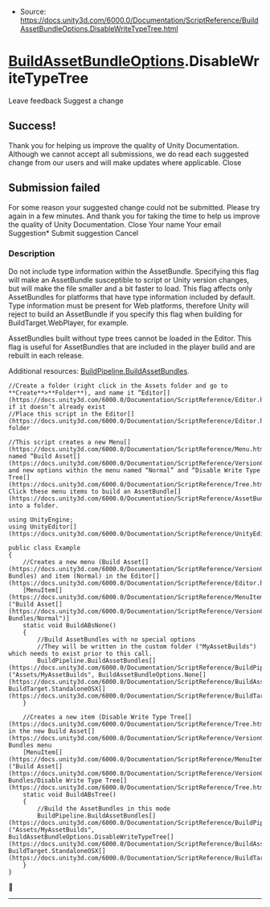 * Source: https://docs.unity3d.com/6000.0/Documentation/ScriptReference/BuildAssetBundleOptions.DisableWriteTypeTree.html

#  [BuildAssetBundleOptions](https://docs.unity3d.com/6000.0/Documentation/ScriptReference/BuildAssetBundleOptions.html).DisableWriteTypeTree
Leave feedback
Suggest a change
## Success!
Thank you for helping us improve the quality of Unity Documentation. Although we cannot accept all submissions, we do read each suggested change from our users and will make updates where applicable.
Close
## Submission failed
For some reason your suggested change could not be submitted. Please <a>try again</a> in a few minutes. And thank you for taking the time to help us improve the quality of Unity Documentation.
Close
Your name Your email Suggestion* Submit suggestion
Cancel
### Description
Do not include type information within the AssetBundle.
Specifying this flag will make an AssetBundle susceptible to script or Unity version changes, but will make the file smaller and a bit faster to load. This flag affects only AssetBundles for platforms that have type information included by default. Type information must be present for Web platforms, therefore Unity will reject to build an AssetBundle if you specify this flag when building for BuildTarget.WebPlayer, for example.  
  
AssetBundles built without type trees cannot be loaded in the Editor. This flag is useful for AssetBundles that are included in the player build and are rebuilt in each release.  
  
Additional resources: [BuildPipeline.BuildAssetBundles](https://docs.unity3d.com/6000.0/Documentation/ScriptReference/BuildPipeline.BuildAssetBundles.html).
```
//Create a folder (right click in the Assets folder and go to **Create**>**Folder**), and name it “Editor[](https://docs.unity3d.com/6000.0/Documentation/ScriptReference/Editor.html)” if it doesn’t already exist
//Place this script in the Editor[](https://docs.unity3d.com/6000.0/Documentation/ScriptReference/Editor.html) folder  
  
//This script creates a new Menu[](https://docs.unity3d.com/6000.0/Documentation/ScriptReference/Menu.html) named “Build Asset[](https://docs.unity3d.com/6000.0/Documentation/ScriptReference/VersionControl.Asset.html)” and new options within the menu named “Normal” and “Disable Write Type Tree[](https://docs.unity3d.com/6000.0/Documentation/ScriptReference/Tree.html)”. Click these menu items to build an AssetBundle[](https://docs.unity3d.com/6000.0/Documentation/ScriptReference/AssetBundle.html) into a folder.  
  
using UnityEngine;
using UnityEditor[](https://docs.unity3d.com/6000.0/Documentation/ScriptReference/UnityEditor.html);  
  
public class Example
{
    //Creates a new menu (Build Asset[](https://docs.unity3d.com/6000.0/Documentation/ScriptReference/VersionControl.Asset.html) Bundles) and item (Normal) in the Editor[](https://docs.unity3d.com/6000.0/Documentation/ScriptReference/Editor.html)
    [MenuItem[](https://docs.unity3d.com/6000.0/Documentation/ScriptReference/MenuItem.html)("Build Asset[](https://docs.unity3d.com/6000.0/Documentation/ScriptReference/VersionControl.Asset.html) Bundles/Normal")]
    static void BuildABsNone()
    {
        //Build AssetBundles with no special options
        //They will be written in the custom folder ("MyAssetBuilds") which needs to exist prior to this call.
        BuildPipeline.BuildAssetBundles[](https://docs.unity3d.com/6000.0/Documentation/ScriptReference/BuildPipeline.BuildAssetBundles.html)("Assets/MyAssetBuilds", BuildAssetBundleOptions.None[](https://docs.unity3d.com/6000.0/Documentation/ScriptReference/BuildAssetBundleOptions.None.html), BuildTarget.StandaloneOSX[](https://docs.unity3d.com/6000.0/Documentation/ScriptReference/BuildTarget.StandaloneOSX.html));
    }  
  
    //Creates a new item (Disable Write Type Tree[](https://docs.unity3d.com/6000.0/Documentation/ScriptReference/Tree.html)) in the new Build Asset[](https://docs.unity3d.com/6000.0/Documentation/ScriptReference/VersionControl.Asset.html) Bundles menu
    [MenuItem[](https://docs.unity3d.com/6000.0/Documentation/ScriptReference/MenuItem.html)("Build Asset[](https://docs.unity3d.com/6000.0/Documentation/ScriptReference/VersionControl.Asset.html) Bundles/Disable Write Type Tree[](https://docs.unity3d.com/6000.0/Documentation/ScriptReference/Tree.html)")]
    static void BuildABsTree()
    {
        //Build the AssetBundles in this mode
        BuildPipeline.BuildAssetBundles[](https://docs.unity3d.com/6000.0/Documentation/ScriptReference/BuildPipeline.BuildAssetBundles.html)("Assets/MyAssetBuilds", BuildAssetBundleOptions.DisableWriteTypeTree[](https://docs.unity3d.com/6000.0/Documentation/ScriptReference/BuildAssetBundleOptions.DisableWriteTypeTree.html), BuildTarget.StandaloneOSX[](https://docs.unity3d.com/6000.0/Documentation/ScriptReference/BuildTarget.StandaloneOSX.html));
    }
}

```

* * *
